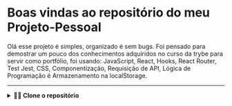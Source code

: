 
# Boas vindas ao repositório do meu Projeto-Pessoal

Olá esse projeto é simples, organizado é sem bugs.
Foi pensado para demostrar um pouco dos conhecimentos adquiridos no curso da trybe para servir como portfólio,
foi usando: JavaScript, React, Hooks, React Router, Test Jest, CSS, Componentização, Requisição de API, Lógica de Programação é Armazenamento na localStorage.

---

<details>
  <summary><strong>👨‍💻 Clone o repositório</strong></summary><br />

1. Clone o repositório
  * `git clone git@github.com:franciley45/Projeto-pessoal.git`.
  * Entre na pasta do repositório que você acabou de clonar:
    * `cd Projeto-pessoal`
    * `cd exercise-dog-image`
2. Instale as dependências 
  * `npm install` 
<summary><strong>👨‍💻 Deploy Railway link de acesso</strong></summary><br />
* `https://projeto-pessoal-production.up.railway.app`
